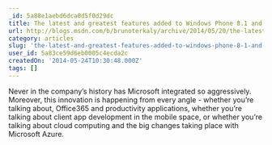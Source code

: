 ```yaml
---
_id: 5a88e1aebd6dca0d5f0d29dc
title: The latest and greatest features added to Windows Phone 8.1 and Microsoft Azure - 5/20/2014
url: http://blogs.msdn.com/b/brunoterkaly/archive/2014/05/20/the-latest-and-greatest-features-added-to-windows-phone-8-1-and-microsoft-azure-5-20-2014.aspx
category: articles
slug: 'the-latest-and-greatest-features-added-to-windows-phone-8-1-and-microsoft-azure-5202014'
user_id: 5a83ce59d6eb0005c4ecda2c
createdOn: '2014-05-24T10:30:48.000Z'
tags: []
---
```


Never in the company’s history has Microsoft integrated so aggressively. Moreover, this innovation is happening from every angle - whether you’re talking about, Office365 and productivity applications, whether you’re talking about client app development in the mobile space, or whether you’re talking about cloud computing and the big changes taking place with Microsoft Azure.
